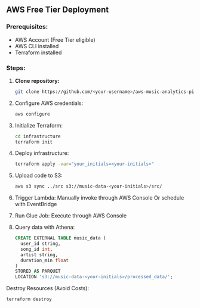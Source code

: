 ## AWS Free Tier Deployment

### Prerequisites:
- AWS Account (Free Tier eligible)
- AWS CLI installed
- Terraform installed

### Steps:
1. **Clone repository:**
   ```bash
   git clone https://github.com/<your-username>/aws-music-analytics-pipeline.git

2. Configure AWS credentials:
   ```bash
   aws configure

3. Initialize Terraform:
   ```bash
   cd infrastructure
   terraform init

4. Deploy infrastructure:
   ```bash
   terraform apply -var="your_initials=<your-initials>"

5. Upload code to S3:
   ```bash
   aws s3 sync ../src s3://music-data-<your-initials>/src/

6. Trigger Lambda:
   Manually invoke through AWS Console Or schedule with EventBridge

7. Run Glue Job:
   Execute through AWS Console

8. Query data with Athena:
   ```sql
   CREATE EXTERNAL TABLE music_data (
     user_id string,
     song_id int,
     artist string,
     duration_min float
   )
   STORED AS PARQUET
   LOCATION 's3://music-data-<your-initials>/processed_data/';

Destroy Resources (Avoid Costs):
```bash
terraform destroy